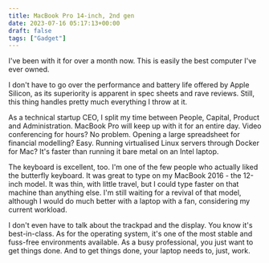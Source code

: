 ```yaml
---
title: MacBook Pro 14-inch, 2nd gen
date: 2023-07-16 05:17:13+00:00
draft: false
tags: ["Gadget"]
---
```

I've been with it for over a month now. This is easily the best computer I've ever owned.

I don't have to go over the performance and battery life offered by Apple Silicon, as its superiority is apparent in spec sheets and rave reviews. Still, this thing handles pretty much everything I throw at it.

As a technical startup CEO, I split my time between People, Capital, Product and Administration. MacBook Pro will keep up with it for an entire day. Video conferencing for hours? No problem. Opening a large spreadsheet for financial modelling? Easy. Running virtualised Linux servers through Docker for Mac? It's faster than running it bare metal on an Intel laptop.

The keyboard is excellent, too. I'm one of the few people who actually liked the butterfly keyboard. It was great to type on my MacBook 2016 - the 12-inch model. It was thin, with little travel, but I could type faster on that machine than anything else. I'm still waiting for a revival of that model, although I would do much better with a laptop with a fan, considering my current workload.

I don't even have to talk about the trackpad and the display. You know it's best-in-class. As for the operating system, it's one of the most stable and fuss-free environments available. As a busy professional, you just want to get things done. And to get things done, your laptop needs to, just, work.
